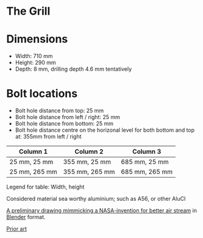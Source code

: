 # The Grill

# Dimensions
* Width: 710 mm
* Height: 290 mm
* Depth: 8 mm, drilling depth 4.6 mm tentatively

# Bolt locations
* Bolt hole distance from top: 25 mm
* Bolt hole distance from left / right: 25 mm
* Bolt hole distance from bottom: 25 mm
* Bolt hole distance centre on the horizonal level for both bottom and top at: 355mm from left / right

| Column 1 | Column 2 | Column 3 |
|---|---|---|
| 25 mm, 25 mm | 355 mm, 25 mm | 685 mm, 25 mm |
| 25 mm, 265 mm | 355 mm, 265 mm | 685 mm, 265 mm |
Legend for table: Width, height

Considered material sea worthy aluminium; such as A56, or other AluCl

[A preliminary drawing mimmicking a NASA-invention for better air stream](grilleFlathodetFresest%C3%A5l.blend) in [Blender](https://blender.org) format.

[Prior art](https://www.apple.com/v/mac-pro/q/images/overview/rack_front__e4qdy065o82u_large_2x.jpg)
